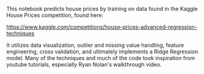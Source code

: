 This notebook predicts house prices by training on data found in the Kaggle House Prices competition, found here:

https://www.kaggle.com/competitions/house-prices-advanced-regression-techniques

It utilizes data visualization, outlier and missing value handling, feature engineering, cross validation, and ultimately implements a Ridge Regression model. Many of the techniques and much of the code took inspiration from youtube tutorials, especially Ryan Nolan's walkthrough video.
